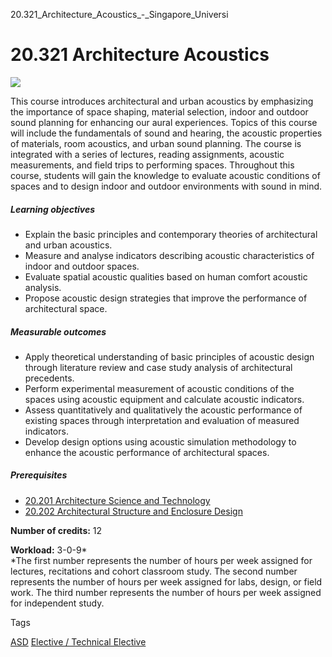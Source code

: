 20.321_Architecture_Acoustics_-_Singapore_Universi



20.321 Architecture Acoustics
=============================

![](https://www.sutd.edu.sg/wp-content/uploads/2025/02/20.321.jpg)

This course introduces architectural and urban acoustics by emphasizing the importance of space shaping, material selection, indoor and outdoor sound planning for enhancing our aural experiences. Topics of this course will include the fundamentals of sound and hearing, the acoustic properties of materials, room acoustics, and urban sound planning. The course is integrated with a series of lectures, reading assignments, acoustic measurements, and field trips to performing spaces. Throughout this course, students will gain the knowledge to evaluate acoustic conditions of spaces and to design indoor and outdoor environments with sound in mind.

##### **Learning objectives**

* Explain the basic principles and contemporary theories of architectural and urban acoustics.
* Measure and analyse indicators describing acoustic characteristics of indoor and outdoor spaces.
* Evaluate spatial acoustic qualities based on human comfort acoustic analysis.
* Propose acoustic design strategies that improve the performance of architectural space.

##### **Measurable outcomes**

* Apply theoretical understanding of basic principles of acoustic design through literature review and case study analysis of architectural precedents.
* Perform experimental measurement of acoustic conditions of the spaces using acoustic equipment and calculate acoustic indicators.
* Assess quantitatively and qualitatively the acoustic performance of existing spaces through interpretation and evaluation of measured indicators.
* Develop design options using acoustic simulation methodology to enhance the acoustic performance of architectural spaces.

##### **Prerequisites**

* [20.201 Architecture Science and Technology](/course/20-201-architecture-science-technology/)
* [20.202 Architectural Structure and Enclosure Design](/course/20-202-architectural-structure-enclosure-design/)

**Number of credits:** 12

**Workload:** 3-0-9\*  
\*The first number represents the number of hours per week assigned for lectures, recitations and cohort classroom study. The second number represents the number of hours per week assigned for labs, design, or field work. The third number represents the number of hours per week assigned for independent study.

Tags

[ASD](/education/undergraduate/courses/?pillar-cluster=1167)
[Elective / Technical Elective](/education/undergraduate/courses/?course-type=853)

